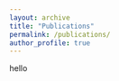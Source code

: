 ```yaml
---
layout: archive
title: "Publications"
permalink: /publications/
author_profile: true
---
```


hello
